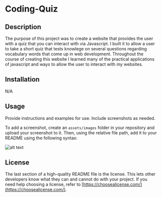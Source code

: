 # Coding-Quiz

## Description


The purpose of this project was to create a website that provides the user with a quiz that you can interact with via Javascript.
I built it to allow a user to take a short quiz that tests knowlege on several questions regarding vocabulary words that come up in web development.
Throughout the course of creating this website I learned many of the practical applications of javascript and ways to allow the user to interact with my websites.

## Installation

N/A

## Usage

Provide instructions and examples for use. Include screenshots as needed.

To add a screenshot, create an `assets/images` folder in your repository and upload your screenshot to it. Then, using the relative file path, add it to your README using the following syntax:

![alt text](assets/images/screenshot.png)


## License

The last section of a high-quality README file is the license. This lets other developers know what they can and cannot do with your project. If you need help choosing a license, refer to [https://choosealicense.com/](https://choosealicense.com/).
